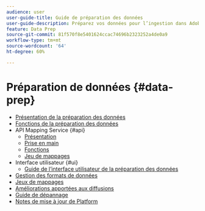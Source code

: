 ```yaml
---
audience: user
user-guide-title: Guide de préparation des données
user-guide-description: Préparez vos données pour l’ingestion dans Adobe Experience Platform et découvrez comment la préparation de données peut vous aider à mapper, transformer et valider les données dès aujourd’hui.
feature: Data Prep
source-git-commit: 81f570f8e5401624ccac74696b2323252a4de0a9
workflow-type: tm+mt
source-wordcount: '64'
ht-degree: 60%

---
```



# Préparation de données {#data-prep}

- [Présentation de la préparation des données](home.md)
- [Fonctions de la préparation des données](functions.md)
- API Mapping Service {#api}
   - [Présentation](./api/overview.md)
   - [Prise en main](./api/getting-started.md)
   - [Fonctions](./api/functions.md)
   - [Jeu de mappages](./api/mapping-set.md)
- Interface utilisateur {#ui}
   - [Guide de l’interface utilisateur de la préparation des données](./ui/mapping.md)
- [Gestion des formats de données](./data-handling.md)
- [Jeux de mappages](mapping-set.md)
- [Améliorations apportées aux diffusions](upserts.md)
- [Guide de dépannage](troubleshooting-guide.md)
- [Notes de mise à jour de Platform](https://docs.adobe.com/content/help/fr-FR/experience-platform/release-notes/latest.html)
